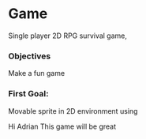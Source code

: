 # Game
Single player 2D RPG survival game, 


### Objectives
Make a fun game

### First Goal: 

Movable sprite in 2D environment using 

Hi Adrian
This game will be great
